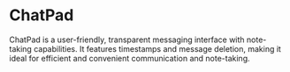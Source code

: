 # ChatPad
 ChatPad is a user-friendly, transparent messaging interface with note-taking capabilities. It features timestamps and message deletion, making it ideal for efficient and convenient communication and note-taking.
